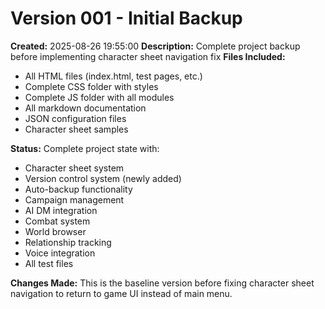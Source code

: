 # Version 001 - Initial Backup

**Created:** 2025-08-26 19:55:00
**Description:** Complete project backup before implementing character sheet navigation fix
**Files Included:** 
- All HTML files (index.html, test pages, etc.)
- Complete CSS folder with styles
- Complete JS folder with all modules 
- All markdown documentation
- JSON configuration files
- Character sheet samples

**Status:** Complete project state with:
- Character sheet system
- Version control system (newly added)
- Auto-backup functionality
- Campaign management
- AI DM integration
- Combat system
- World browser
- Relationship tracking
- Voice integration
- All test files

**Changes Made:** This is the baseline version before fixing character sheet navigation to return to game UI instead of main menu.